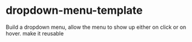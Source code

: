 # dropdown-menu-template
Build a dropdown menu, allow the menu to show up either on click or on hover. make it reusable
